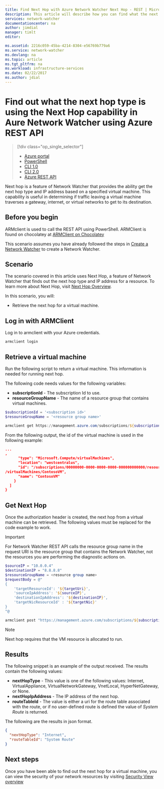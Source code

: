 ```yaml
---
title: Find Next Hop with Azure Network Watcher Next Hop - REST | Microsoft Docs
description: This article will describe how you can find what the next hop type is and ip address using Next Hop using the Azure REST API
services: network-watcher
documentationcenter: na
author: jimdial
manager: timlt
editor: 

ms.assetid: 2216c059-45ba-4214-8304-e56769b779a6
ms.service: network-watcher
ms.devlang: na
ms.topic: article
ms.tgt_pltfrm: na
ms.workload: infrastructure-services
ms.date: 02/22/2017
ms.author: jdial
---
```


# Find out what the next hop type is using the Next Hop capability in Aure Network Watcher using Azure REST API

> [!div class="op_single_selector"]
> - [Azure portal](network-watcher-check-next-hop-portal.md)
> - [PowerShell](network-watcher-check-next-hop-powershell.md)
> - [CLI 1.0](network-watcher-check-next-hop-cli-nodejs.md)
> - [CLI 2.0](network-watcher-check-next-hop-cli.md)
> - [Azure REST API](network-watcher-check-next-hop-rest.md)

Next hop is a feature of Network Watcher that provides the ability get the next hop type and IP address based on a specified virtual machine. This capability is useful in determining if traffic leaving a virtual machine traverses a gateway, internet, or virtual networks to get to its destination.

## Before you begin

ARMclient is used to call the REST API using PowerShell. ARMClient is found on chocolatey at [ARMClient on Chocolatey](https://chocolatey.org/packages/ARMClient)

This scenario assumes you have already followed the steps in [Create a Network Watcher](network-watcher-create.md) to create a Network Watcher.

## Scenario

The scenario covered in this article uses Next Hop, a feature of Network Watcher that finds out the next hop type and IP address for a resource. To learn more about Next Hop, visit [Next Hop Overview](network-watcher-next-hop-overview.md).

In this scenario, you will:

* Retrieve the next hop for a virtual machine.

## Log in with ARMClient

Log in to armclient with your Azure credentials.

```PowerShell
armclient login
```

## Retrieve a virtual machine

Run the following script to return a virtual machine. This information is needed for running next hop.

The following code needs values for the following variables:

- **subscriptionId** - The subscription Id to use.
- **resourceGroupName** - The name of a resource group that contains virtual machines.

```powershell
$subscriptionId = '<subscription id>'
$resourceGroupName = '<resource group name>'

armclient get https://management.azure.com/subscriptions/${subscriptionId}/ResourceGroups/${resourceGroupName}/providers/Microsoft.Compute/virtualMachines?api-version=2015-05-01-preview
```

From the following output, the id of the virtual machine is used in the following example:

```json
...
,
      "type": "Microsoft.Compute/virtualMachines",
      "location": "westcentralus",
      "id": "/subscriptions/00000000-0000-0000-0000-000000000000/resourceGroups/ContosoExampleRG/providers/Microsoft.Compute
/virtualMachines/ContosoVM",
      "name": "ContosoVM"
    }
  ]
}
```

## Get Next Hop

Once the authorization header is created, the next hop from a virtual machine can be retrieved. The following values must be replaced for the code example to work.

> [!Important]
> For Network Watcher REST API calls the resource group name in the request URI is the resource group that contains the Network Watcher, not the resources you are performing the diagnostic actions on.

```powershell
$sourceIP = "10.0.0.4"
$destinationIP = "8.8.8.8"
$resourceGroupName = <resource group name>
$requestBody = @"
{
    'targetResourceId': '${targetUri}',
    'sourceIpAddress': '${sourceIP}',
    'destinationIpAddress': '${destinationIP}',
    'targetNicResourceId' : '${targetNic}'
}
"@

armclient post "https://management.azure.com/subscriptions/${subscriptionId}/ResourceGroups/${resourceGroupName}/providers/Microsoft.Network/networkWatchers/${networkWatcherName}/nextHop?api-version=2016-12-01" $requestBody
```

> [!NOTE]
> Next hop requires that the VM resource is allocated to run.

## Results

The following snippet is an example of the output received. The results contain the following values:

* **nextHopType** - This value is one of the following values: Internet, VirtualAppliance, VirtualNetworkGateway, VnetLocal, HyperNetGateway, or None.
* **nextHopIpAddress** - The IP address of the next hop.
* **routeTableId** - The value is either a uri for the route table associated with the route, or if no user-defined route is defined the value of *System Route* is returned.

The following are the results in json format.

```json
{
  "nextHopType": "Internet",
  "routeTableId": "System Route"
}
```

## Next steps

Once you have been able to find out the next hop for a virtual machine, you can view the security of your network resources by visiting [Security View overview](network-watcher-security-group-view-overview.md)














